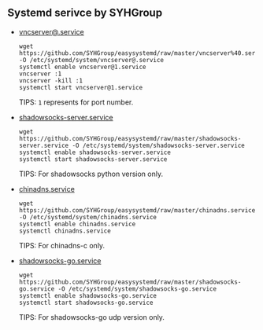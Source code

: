 ## Systemd serivce by SYHGroup  

 * [vncserver@.service](https://github.com/SYHGroup/easysystemd/blob/master/vncserver%40.service)  
   ```
   wget https://github.com/SYHGroup/easysystemd/raw/master/vncserver%40.service -O /etc/systemd/system/vncserver@.service  
   systemctl enable vncserver@1.service  
   vncserver :1  
   vncserver -kill :1  
   systemctl start vncserver@1.service  
   ```
   TIPS: `1` represents for port number.  

 * [shadowsocks-server.service](https://github.com/SYHGroup/easysystemd/blob/master/shadowsocks-server.service)  
   ```
   wget https://github.com/SYHGroup/easysystemd/raw/master/shadowsocks-server.service -O /etc/systemd/system/shadowsocks-server.service  
   systemctl enable shadowsocks-server.service  
   systemctl start shadowsocks-server.service  
   ```
   TIPS: For shadowsocks python version only.  

 * [chinadns.service](https://github.com/SYHGroup/easysystemd/blob/master/chinadns.service)  
   ```
   wget https://github.com/SYHGroup/easysystemd/raw/master/chinadns.service -O /etc/systemd/system/chinadns.service
   systemctl enable chinadns.service  
   systemctl chinadns.service  
   ```
   TIPS: For chinadns-c only.  

 * [shadowsocks-go.service](https://github.com/SYHGroup/easysystemd/blob/master/shadowsocks-go.service)  
   ```
   wget https://github.com/SYHGroup/easysystemd/raw/master/shadowsocks-go.service -O /etc/systemd/system/shadowsocks-go.service 
   systemctl enable shadowsocks-go.service 
   systemctl start shadowsocks-go.service 
   ```
   TIPS: For shadowsocks-go udp version only.  
